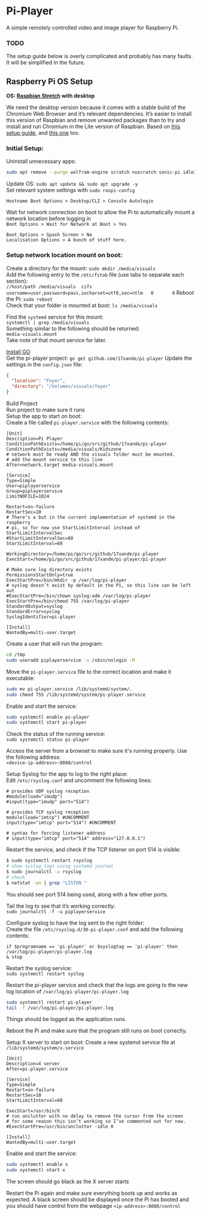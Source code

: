 # Pi-Player

A simple remotely controlled video and image player for Raspberry Pi.

### TODO
The setup guide below is overly complicated and probably has many faults. It will be simplified in the future.

## Raspberry Pi OS Setup
**OS: [Raspbian Stretch](https://www.raspberrypi.org/downloads/raspbian/) with desktop**

We need the desktop version because it comes with a stable build of the Chromium Web Browser and it’s relevant dependencies. It’s easier to install this version of Raspbian and remove unwanted packages than to try and install and run Chromium in the Lite version of Raspbian.
Based on [this setup guide](https://obrienlabs.net/setup-raspberry-pi-kiosk-chromium/), and [this one](https://fabianlee.org/2017/05/21/golang-running-a-go-binary-as-a-systemd-service-on-ubuntu-16-04/) too.

### Initial Setup:
Uninstall unnecessary apps:
```bash
sudo apt remove --purge wolfram-engine scratch nuscratch sonic-pi idle3 smartsim penguinspuzzle java-common minecraft-pi python-minecraftpi python3-minecraftpi
```
Update OS: `sudo apt update && sudo apt upgrade -y`  
Set relevant system settings with `sudo raspi-config`

`Hostname Boot Options > Desktop/CLI > Console Autologin`

Wait for network connection on boot to allow the Pi to automatically mount a network location before logging in  
`Boot Options > Wait for Network at Boot > Yes`

`Boot Options > Spash Screen > No`  
`Localisation Options > A bunch of stuff here.`

### Setup network location mount on boot:
Create a directory for the mount:
`sudo mkdir /media/visuals`  
Add the following entry to the `/etc/fstab` file (use tabs to separate each section):  
`//host/path /media/visuals  cifs    username=user,password=pass,iocharset=utf8,sec=ntlm   0       0`
Reboot the Pi: `sudo reboot`  
Check that your folder is mounted at boot: `ls /media/visuals`

Find the `systemd` service for this mount:  
`systemctl | grep /media/visuals`  
Something similar to the following should be returned:  
`media-visuals.mount`  
Take note of that mount service for later.

[Install GO](https://golang.org/doc/install)  
Get the pi-player project: `go get github.com/17xande/pi-player`
Update the settings in the `config.json` file:

```json
{
  "location": "Foyer",
  "directory": "/Volumes/visuals/foyer"
}
```

Build Project  
Run project to make sure it runs  
Setup the app to start on boot:  
Create a file called `pi-player.service` with the following contents:  
```
[Unit]
Description=Pi Player
ConditionPathExists=/home/pi/go/src/github/17xande/pi-player
ConditionPathExists=/media/visuals/Kidszone
# network must be ready AND the visuals folder must be mounted.
# add the mount service to this line
After=network.target media-visuals.mount

[Service]
Type=Simple
User=piplayerservice
Group=piplayerservice
LimitNOFILE=1024

Restart=on-failure
RestartSec=10
# There’s a but in the current implementation of systemd in the raspberry 
# pi, so for now use StartLimitInterval instead of StartLimitIntervalSec
#StartLimitIntervalSec=60
StartLimitInterval=60

WorkingDirectory=/home/pi/go/src/github/17xande/pi-player
ExecStart=/home/pi/go/src/github/17xande/pi-player/pi-player

# Make sure log directory exists
PermissionsStartOnly=true
ExecStartPre=/bin/mkdir -p /var/log/pi-player
# syslog doesn’t exist by default in the Pi, so this line can be left out
#ExecStartPre=/bin/chown syslog:adm /var/log/pi-player
ExecStartPre=/bin/chmod 755 /var/log/pi-player
StandardOutput=syslog
StandardError=syslog
SyslogIdentifier=pi-player

[Install]
WantedBy=multi-user.target
```

Create a user that will run the program:
```bash
cd /tmp
sudo useradd piplayerservice -s /sbin/nologin -M
```

Move the `pi-player.service` file to the correct location and make it executable:
```bash
sudo mv pi-player.service /lib/systemd/system/.
sudo chmod 755 /lib/systemd/system/pi-player.service
```

Enable and start the service:
```bash
sudo systemctl enable pi-player
sudo systemctl start pi-player
```

Check the status of the running service:  
`sudo systemctl status pi-player`

Access the server from a browset to make sure it's running properly. Use the following address:  
`<device-ip-address>:8080/control`

Setup Syslog for the app to log to the right place:  
Edit `/etc/rsyslog.conf` and uncomment the following lines:  
```
# provides UDP syslog reception
#module(load="imudp")
#input(type="imudp" port="514")

# provides TCP syslog reception
module(load="imtcp") #UNCOMMENT
input(type="imtcp" port="514") #UNCOMMENT

# syntax for forcing listener address
# input(type="imtcp" port="514" address="127.0.0.1")

```

Restart the service, and check if the TCP listener on port 514 is visible:  
```bash
$ sudo systemctl restart rsyslog
# show syslog logs using systemd journal
$ sudo journalctl -u rsyslog
# check 
$ netstat -an | grep "LISTEN "
```
You should see port 514 being used, along with a few other ports.

Tail the log to see that it’s working correctly:  
`sudo journalctl -f -u piplayerservice`

Configure syslog to have the log sent to the right folder:  
Create the file `/etc/rsyslog.d/30-pi-player.conf` and add the following contents:
```
if $programname == 'pi-player' or $syslogtag == 'pi-player' then /var/log/pi-player/pi-player.log
& stop
```

Restart the syslog service:  
`sudo systemctl restart syslog`

Restart the pi-player service and check that the logs are going to the new log location of `/var/log/pi-player/pi-player.log`
```bash
sudo systemctl restart pi-player
tail -f /var/log/pi-player/pi-player.log
```

Things should be logged as the application runs.

Reboot the Pi and make sure that the program still runs on boot correctly.

Setup X server to start on boot:
Create a new systemd service file at `/lib/systemd/system/x.service`
```
[Unit]
Description=X server
After=pi-player.service

[Service]
Type=Simple
Restart=on-failure
RestartSec=10
StartLimitInterval=60

ExecStart=/usr/bin/X
# run unclutter with no delay to remove the cursor from the screen
# for some reason this isn’t working so I’ve commented out for now.
#ExecStartPre=/usr/bin/unclutter -idle 0

[Install]
WantedBy=multi-user.target
```

Enable and start the service:
```bash
sudo systemctl enable x
sudo systemctl start x
```

The screen should go black as the X server starts

Restart the Pi again and make sure everything boots up and works as expected. A black screen should be displayed once the Pi has booted and you should have control from the webpage `<ip-address>:8080/control`

